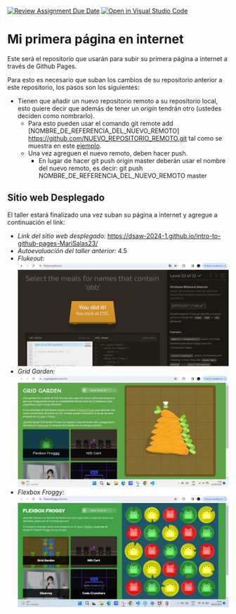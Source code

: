 [![Review Assignment Due Date](https://classroom.github.com/assets/deadline-readme-button-24ddc0f5d75046c5622901739e7c5dd533143b0c8e959d652212380cedb1ea36.svg)](https://classroom.github.com/a/wy9_8A-A)
[![Open in Visual Studio Code](https://classroom.github.com/assets/open-in-vscode-718a45dd9cf7e7f842a935f5ebbe5719a5e09af4491e668f4dbf3b35d5cca122.svg)](https://classroom.github.com/online_ide?assignment_repo_id=13700283&assignment_repo_type=AssignmentRepo)
# Mi primera página en internet
Este será el repositorio que usarán para subir su primera página a internet a través de Github Pages.

Para esto es necesario que suban los cambios de su repositorio anterior a este repositorio, los pasos son los siguientes:
- Tienen que añadir un nuevo repositorio remoto a su repositorio local, esto quiere decir que además de tener un *origin* tendrán otro (ustedes deciden como nombrarlo).
  - Para esto pueden usar el comando git remote add [NOMBRE_DE_REFERENCIA_DEL_NUEVO_REMOTO] https://github.com/NUEVO_REPOSITORIO_REMOTO.git tal como se muestra en este [ejemplo](https://articles.assembla.com/en/articles/1136998-how-to-add-a-new-remote-to-your-git-repo).
  - Una vez agreguen el nuevo remoto, deben hacer push.
     - En lugar de hacer git push origin master deberán usar el nombre del nuevo remoto, es decir: git push NOMBRE_DE_REFERENCIA_DEL_NUEVO_REMOTO master

## Sitio web Desplegado
El taller estará finalizado una vez suban su página a internet y agregue a continuación el link:
- *Link del sitio web desplegado:* https://dsaw-2024-1.github.io/intro-to-github-pages-MariSalas23/
- *Autoevaluación del taller anterior:* 4.5
- *Flukeout:*
![Evidencia de juego](./design/flukeout.jpg) 
- *Grid Garden:* 
![Evidencia de juego](./design/grid-garden.jpg) 
- *Flexbox Froggy:* 
![Evidencia de juego](./design/flexbox-froggy.jpg) 